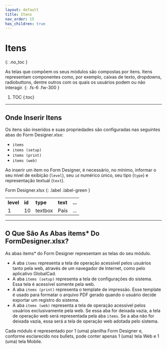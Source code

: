 ```yaml
---
layout: default
title: Itens
nav_order: 15
has_children: true
---
```


# Itens
{: .no_toc }


As telas que compõem os seus módulos são compostas por itens. Itens representam componentes como, por exemplo, caixas de texto, dropdowns, radiobuttons, dentre outros com os quais os usuários podem ou não interagir.
{: .fs-6 .fw-300 }

1. TOC
{:toc}

---

## Onde Inserir Itens

Os itens são inseridos e suas propriedades são configuradas nas seguintes abas do Form Designer.xlsx:

- `items`
- `items (setup)`
- `items (print)`
- `items (web)`

Ao inserir um item no Form Designer, é necessário, no mínimo, informar o seu nível de exibição (`level`), seu `id` numérico único, seu tipo (`type`) e representação textual (`text`).

Form Designer.xlsx
{: .label .label-green }

<table>
  <tr>
    <th style="text-align:left">level</th>
    <th style="text-align:left">id</th>
    <th style="text-align:left">type</th>
    <th style="text-align:left">text</th>
    <th style="text-align:left">...</th>
  </tr>
  <tr>
    <td>1</td>
    <td>10</td>
    <td>textbox</td>
    <td>País</td>
    <td>...</td>
  </tr>
</table>

---

## O Que São As Abas items* Do FormDesigner.xlsx?

As abas items* do Form Designer representam as telas do seu módulo.

- A aba `items` representa a tela de operação acessível pelos usuários tanto pela web, através de um navegador de Internet, como pelo aplicativo GlobalCad.
- A aba `items (setup)` representa a tela de configurações do sistema. Essa tela é acessível somente pela web.
- A aba `items (print)` representa o template de impressão. Esse template é usado para formatar o arquivo PDF gerado quando o usuário decide exportar um registro do sistema.
- A aba `items (web)` representa a tela de operação acessível pelos usuários exclusivamente pela web. Se essa aba for deixada vazia, a tela de operação web será representada pela aba `items`. Se a aba não for deixada vazia, essa será a tela de operação web adotada pelo sistema.

Cada módulo é representado por 1 (uma) planilha Form Designer e, conforme esclarecido nos bullets, pode conter apenas 1 (uma) tela Web e 1 (uma) tela Mobile.
